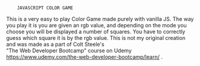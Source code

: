 		JAVASCRIPT COLOR GAME

This is a very easy to play Color Game made purely with vanilla JS.
The way you play it is you are given an rgb value, and depending on
the mode you choose you will be displayed a number of squares. You
have to correctly guess which square it is by the rgb value. This
is not my original creation and was made as a part of Colt Steele's             
"The Web Developer Bootcamp" course on Udemy
https://www.udemy.com/the-web-developer-bootcamp/learn/ .
